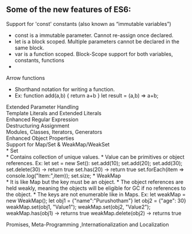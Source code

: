 Some of the new features of ES6:
--------------------------------
Support for 'const' constants (also known as “immutable variables”) <br>
   * const is a immutable parameter. Cannot re-assign once declared.
   * let is a block scoped. Multiple parameters cannot be declared in the same block.
   * var is a function scoped.
Block-Scope support for both variables, constants, functions <br>
   * 
Arrow functions <br>
   * Shorthand notation for writing a function.
   * Ex: function add(a,b) { return a+b }
          let result = (a,b) => a+b;
          
Extended Parameter Handling <br>
Template Literals and Extended Literals <br>
Enhanced Regular Expression <br>
Destructuring Assignment <br>
Modules, Classes, Iterators, Generators <br>
Enhanced Object Properties <br>
Support for Map/Set & WeakMap/WeakSet <br>
    * Set <br>
       * Contains collection of unique values.
       * Value can be primitives or object references.
       Ex: let set = new Set():
       set.add(10);
       set.add(20);
       set.add(30);
       set.delete(30) -> return true
       set.has(20) -> return true
       set.forEach(item => console.log("Item:",item));
       set.size;
    * WeakMap <br>
       * It is like Map but the key must be an object.
       * The object references are held weakly, meaning the objects will be eligible for GC if no references to the object.
       * The keys are not enumerable like in Maps.
       Ex: let weakMap = new WeakMap();
           let obj1 = {"name":"Purushotham"}
           let obj2 = {"age": 30}
           weakMap.set(obj1, "Value1");
           weakMap.set(obj2, "Value2");
           weakMap.has(obj1) -> returns true
           weakMap.delete(obj2) -> returns true
      
Promises, Meta-Programming ,Internationalization and Localization <br>
